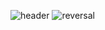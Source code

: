 ![header](https://capsule-render.vercel.app/api?type=soft&color=auto&height=300&section=header&text=WooJin%20CodingDiary&fontSize=60)
![reversal](https://capsule-render.vercel.app/api?type=rect&text=JAVA&fontAlign=30&fontSize=30&desc=%20&descAlign=60&descAlignY=50&theme=radical)
